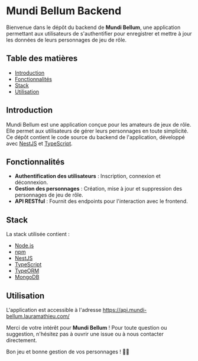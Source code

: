 # Mundi Bellum Backend

Bienvenue dans le dépôt du backend de **Mundi Bellum**, une application permettant aux utilisateurs de s'authentifier pour enregistrer et mettre à jour les données de leurs personnages de jeu de rôle.

## Table des matières

- [Introduction](#introduction)
- [Fonctionnalités](#fonctionnalités)
- [Stack](#stack)
- [Utilisation](#utilisation)

## Introduction

Mundi Bellum est une application conçue pour les amateurs de jeux de rôle. Elle permet aux utilisateurs de gérer leurs personnages en toute simplicité. Ce dépôt contient le code source du backend de l'application, développé avec [NestJS](https://nestjs.com/) et [TypeScript](https://www.typescriptlang.org/).

## Fonctionnalités

- **Authentification des utilisateurs** : Inscription, connexion et déconnexion.
- **Gestion des personnages** : Création, mise à jour et suppression des personnages de jeu de rôle.
- **API RESTful** : Fournit des endpoints pour l'interaction avec le frontend.

## Stack

La stack utilisée contient :

- [Node.js](https://nodejs.org/)
- [npm](https://www.npmjs.com/)
- [NestJS](https://nestjs.com/)
- [TypeScript](https://www.typescriptlang.org/)
- [TypeORM](https://typeorm.io/)
- [MongoDB](https://www.mongodb.com/)

## Utilisation

L'application est accessible à l'adresse https://api.mundi-bellum.lauramathieu.com/

Merci de votre intérêt pour **Mundi Bellum** ! Pour toute question ou suggestion, n'hésitez pas à ouvrir une issue ou à nous contacter directement.

Bon jeu et bonne gestion de vos personnages ! 🎲✨
